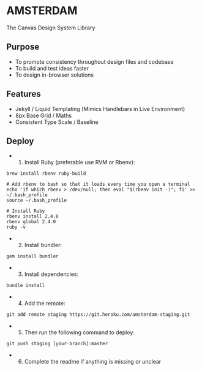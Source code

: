 # AMSTERDAM

The Canvas Design System Library

## Purpose

* To promote consistency throughout design files and codebase
* To build and test ideas faster
* To design in-browser solutions

## Features

* Jekyll / Liquid Templating (Mimics Handlebars in Live Environment)
* 8px Base Grid / Maths
* Consistent Type Scale / Baseline


## Deploy

* 1. Install Ruby (preferable use RVM or Rbenv):

```
brew install rbenv ruby-build

# Add rbenv to bash so that it loads every time you open a terminal
echo 'if which rbenv > /dev/null; then eval "$(rbenv init -)"; fi' >> ~/.bash_profile
source ~/.bash_profile

# Install Ruby
rbenv install 2.4.0
rbenv global 2.4.0
ruby -v
```

* 2. Install bundler:

```
gem install bundler
```

* 3. Install dependencies:

```
bundle install
```

* 4. Add the remote:
```
git add remote staging https://git.heroku.com/amsterdam-staging.git
```

* 5. Then run the following command to deploy:

```
git push staging [your-branch]:master
```

* 6. Complete the readme if anything is missing or unclear



